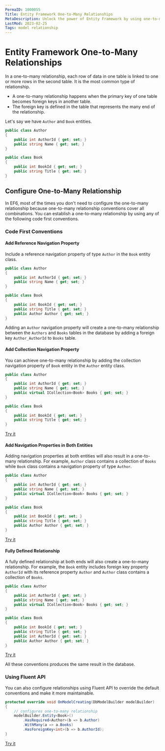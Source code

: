 ```yaml
---
PermaID: 1000055
Title: Entity Framework One-to-Many Relationships
MetaDescription: Unlock the power of Entity Framework by using one-to-many to specify your entities relationship. Learn what this relationship is and how to use it in your model.
LastMod: 2023-02-25
Tags: model relationship
---
```


# Entity Framework One-to-Many Relationships

In a one-to-many relationship, each row of data in one table is linked to one or more rows in the second table. It is the most common type of relationship.

 - A one-to-many relationship happens when the primary key of one table becomes foreign keys in another table.
 - The foreign key is defined in the table that represents the many end of the relationship.

Let's say we have `Author` and `Book` entities.

```csharp
public class Author
{
    public int AuthorId { get; set; }
    public string Name { get; set; }
}

public class Book
{
    public int BookId { get; set; }
    public string Title { get; set; }
}
```

## Configure One-to-Many Relationship

In EF6, most of the times you don't need to configure the one-to-many relationship because one-to-many relationship conventions cover all combinations. You can establish a one-to-many relationship by using any of the following code first conventions.

### Code First Conventions

#### Add Reference Navigation Property

Include a reference navigation property of type `Author` in the `Book` entity class.

```csharp
public class Author
{
    public int AuthorId { get; set; }
    public string Name { get; set; }
}

public class Book
{
    public int BookId { get; set; }
    public string Title { get; set; }
    public Author Author { get; set; }
}
```

Adding an `Author` navigation property will create a one-to-many relationship between the `Authors` and `Books` tables in the database by adding a foreign key `Author_AuthorId` to `Books` table.

#### Add Collection Navigation Property

You can achieve one-to-many relationship by adding the collection navigation property of `Book` entity in the `Author` entity class.

```csharp
public class Author
{
    public int AuthorId { get; set; }
    public string Name { get; set; }
    public virtual ICollection<Book> Books { get; set; }
}

public class Book
{
    public int BookId { get; set; }
    public string Title { get; set; }
}
```

[Try it](https://dotnetfiddle.net/MPx1yh)

#### Add Navigation Properties in Both Entities

Adding navigation properties at both entities will also result in a one-to-many relationship. For example, `Author` class contains a collection of `Books` while `Book` class contains a navigation property of type `Author`.

```csharp
public class Author
{
    public int AuthorId { get; set; }
    public string Name { get; set; }
    public virtual ICollection<Book> Books { get; set; }
}

public class Book
{
    public int BookId { get; set; }
    public string Title { get; set; }
    public Author Author { get; set; }
}
```
[Try it](https://dotnetfiddle.net/DrES9C)

#### Fully Defined Relationship

A fully defined relationship at both ends will also create a one-to-many relationship. For example, the `Book` entity includes foreign key property `AuthorId` with its reference property `Author` and `Author` class contains a collection of `Books`.

```csharp
public class Author
{
    public int AuthorId { get; set; }
    public string Name { get; set; }
    public virtual ICollection<Book> Books { get; set; }
}

public class Book
{
    public int BookId { get; set; }
    public string Title { get; set; }
    public int AuthorId { get; set; }
    public Author Author { get; set; }
}
```

[Try it](https://dotnetfiddle.net/moGbUs)

All these conventions produces the same result in the database.

### Using Fluent API

You can also configure relationships using Fluent API to override the default conventions and make it more maintainable.

```csharp
protected override void OnModelCreating(DbModelBuilder modelBuilder)
{
    // configures one-to-many relationship
    modelBuilder.Entity<Book>()
        .HasRequired<Author>(b => b.Author)
        .WithMany(a => a.Books)
        .HasForeignKey<int>(b => b.AuthorId);
}
```

[Try it](https://dotnetfiddle.net/a72lbs)